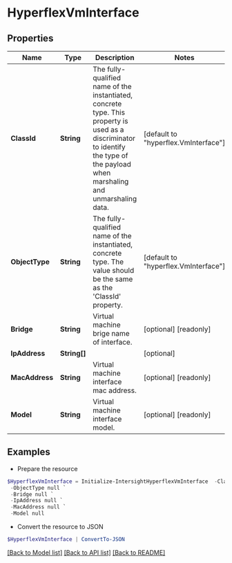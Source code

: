 # HyperflexVmInterface
## Properties

Name | Type | Description | Notes
------------ | ------------- | ------------- | -------------
**ClassId** | **String** | The fully-qualified name of the instantiated, concrete type. This property is used as a discriminator to identify the type of the payload when marshaling and unmarshaling data. | [default to "hyperflex.VmInterface"]
**ObjectType** | **String** | The fully-qualified name of the instantiated, concrete type. The value should be the same as the &#39;ClassId&#39; property. | [default to "hyperflex.VmInterface"]
**Bridge** | **String** | Virtual machine brige name of interface. | [optional] [readonly] 
**IpAddress** | **String[]** |  | [optional] 
**MacAddress** | **String** | Virtual machine interface mac address. | [optional] [readonly] 
**Model** | **String** | Virtual machine interface model. | [optional] [readonly] 

## Examples

- Prepare the resource
```powershell
$HyperflexVmInterface = Initialize-IntersightHyperflexVmInterface  -ClassId null `
 -ObjectType null `
 -Bridge null `
 -IpAddress null `
 -MacAddress null `
 -Model null
```

- Convert the resource to JSON
```powershell
$HyperflexVmInterface | ConvertTo-JSON
```

[[Back to Model list]](../README.md#documentation-for-models) [[Back to API list]](../README.md#documentation-for-api-endpoints) [[Back to README]](../README.md)

